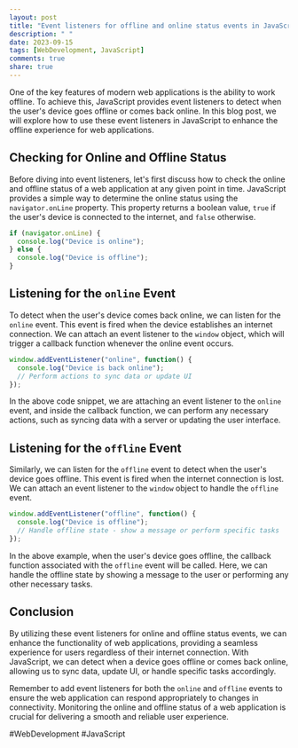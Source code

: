 ```yaml
---
layout: post
title: "Event listeners for offline and online status events in JavaScript"
description: " "
date: 2023-09-15
tags: [WebDevelopment, JavaScript]
comments: true
share: true
---
```


One of the key features of modern web applications is the ability to work offline. To achieve this, JavaScript provides event listeners to detect when the user's device goes offline or comes back online. In this blog post, we will explore how to use these event listeners in JavaScript to enhance the offline experience for web applications.

## Checking for Online and Offline Status

Before diving into event listeners, let's first discuss how to check the online and offline status of a web application at any given point in time. JavaScript provides a simple way to determine the online status using the `navigator.onLine` property. This property returns a boolean value, `true` if the user's device is connected to the internet, and `false` otherwise.

```javascript
if (navigator.onLine) {
  console.log("Device is online");
} else {
  console.log("Device is offline");
}
```

## Listening for the `online` Event

To detect when the user's device comes back online, we can listen for the `online` event. This event is fired when the device establishes an internet connection. We can attach an event listener to the `window` object, which will trigger a callback function whenever the online event occurs.

```javascript
window.addEventListener("online", function() {
  console.log("Device is back online");
  // Perform actions to sync data or update UI
});
```

In the above code snippet, we are attaching an event listener to the `online` event, and inside the callback function, we can perform any necessary actions, such as syncing data with a server or updating the user interface.

## Listening for the `offline` Event

Similarly, we can listen for the `offline` event to detect when the user's device goes offline. This event is fired when the internet connection is lost. We can attach an event listener to the `window` object to handle the `offline` event.

```javascript
window.addEventListener("offline", function() {
  console.log("Device is offline");
  // Handle offline state - show a message or perform specific tasks
});
```

In the above example, when the user's device goes offline, the callback function associated with the `offline` event will be called. Here, we can handle the offline state by showing a message to the user or performing any other necessary tasks.

## Conclusion

By utilizing these event listeners for online and offline status events, we can enhance the functionality of web applications, providing a seamless experience for users regardless of their internet connection. With JavaScript, we can detect when a device goes offline or comes back online, allowing us to sync data, update UI, or handle specific tasks accordingly.

Remember to add event listeners for both the `online` and `offline` events to ensure the web application can respond appropriately to changes in connectivity. Monitoring the online and offline status of a web application is crucial for delivering a smooth and reliable user experience.

#WebDevelopment #JavaScript